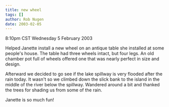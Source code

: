 ```yaml
---
title: new wheel
tags: []
author: Rob Nugen
date: 2003-02-05
---
```


<p class=date>8:10pm CST Wednesday 5 February 2003</p>

<p>Helped Janette install a new wheel on an antique table she
installed at some people's house.  The table had three wheels intact,
but four legs.  An old chamber pot full of wheels offered one that was
nearly perfect in size and design.</p>

<p>Afterward we decided to go see if the lake spillway is very flooded
after the rain today.  It wasn't so we climbed down the slick bank to
the island in the middle of the river below the spillway.  Wandered
around a bit and thanked the trees for shading us from some of the
rain.</p>

<p>Janette is so much fun!</p>
